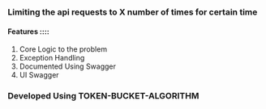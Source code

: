 <h3>Limiting the api requests to X number of times for certain time</h3>


<h4>Features ::::</h4>
<ol>
  <li>Core Logic to the problem</li>
  <li>Exception Handling</li>
  <li>Documented Using Swagger</li>
  <li>UI Swagger</li>
</ol>


<h3>Developed Using TOKEN-BUCKET-ALGORITHM </h3>
